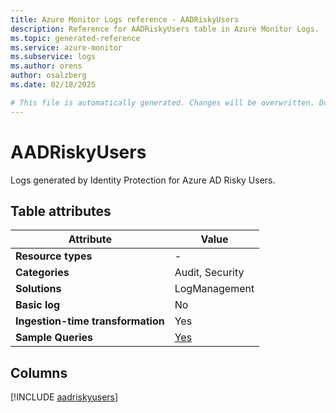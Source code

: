 ```yaml
---
title: Azure Monitor Logs reference - AADRiskyUsers
description: Reference for AADRiskyUsers table in Azure Monitor Logs.
ms.topic: generated-reference
ms.service: azure-monitor
ms.subservice: logs
ms.author: orens
author: osalzberg
ms.date: 02/18/2025

# This file is automatically generated. Changes will be overwritten. Do not change this file directly.
---
```


# AADRiskyUsers

Logs generated by Identity Protection for Azure AD Risky Users.


## Table attributes

|Attribute|Value|
|---|---|
|**Resource types**|-|
|**Categories**|Audit, Security|
|**Solutions**| LogManagement|
|**Basic log**|No|
|**Ingestion-time transformation**|Yes|
|**Sample Queries**|[Yes](/azure/azure-monitor/reference/queries/aadriskyusers)|



## Columns
  
[!INCLUDE [aadriskyusers](~/reusable-content/ce-skilling/azure/includes/azure-monitor/reference/tables/aadriskyusers-include.md)]
